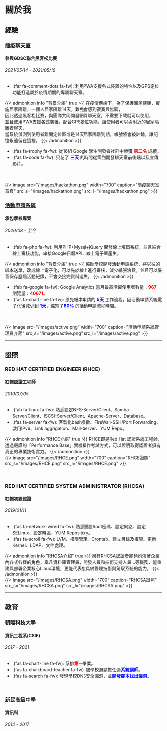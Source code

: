 # 關於我


## 經驗
### [簡疫聊天室](https://hackathon.pin-yi.com/)

#### 參與GDSC聯合黑客松比賽
###### 2021/05/14 - 2021/05/16

* :(far fa-comment-dots fa-fw): 利用PWA支援各式裝置的特性以及GPS定位功能打造屬於疫情期間的專屬聊天室。

 {{< admonition info "背景介紹" true >}}
在疫情嚴峻下，為了保護國民健康，實施居家隔離，一個人居家隔離14天，難免會感到寂寞與無聊，<br>因此透過黑客松比賽，與團隊共同開發網頁聊天室，不需要下載就可以使用，<br>並且使用PWA支援各式裝置，配合GPS定位功能，讓使用者可以與附近的居家隔離者聊天，<br>當系統偵測到使用者離開定位區或是14天居家隔離到期，帳號將會被註銷，讓記憶永遠留在這裡。
{{< /admonition >}}

* :(fas fa-trophy fa-fw): 從16組 Google 學生開發者社群中榮獲 <font color='red'>**第二名**</font> 成績。
* :(fas fa-code fa-fw): 只花了  <font color='blue'>**三天**</font> 的時間從零到開發聊天室前後端以及宣傳影片。
<br>
<br>
{{< image src="/images/hackathon.png"  width="700" caption="簡疫聊天室首頁" src_s="/images/hackathon.png" src_l="/images/hackathon.png" >}}

<br>

### [活動申請系統](https://active.cyut.edu.tw/)
#### 承包學校專案
###### 2020/08 - 至今

* :(fab fa-php fa-fw): 利用PHP+Mysql+jQuery 開發線上填單系統，並且結合線上審核功能，串接Google日曆API、線上電子章產生。

 {{< admonition info "背景介紹" true >}}
協助學校開發活動申請系統，將以往的紙本送單，改成線上電子化，可以先於線上進行審核，減少紙張浪費，並且可以妥善保存歷屆活動紀錄，不會交接完資料遺失。
{{< /admonition >}}

*  :(fab fa-google fa-fw):  Google Analytics 當⽉最高活躍使用者數量：<font color='red'>**967**</font>  瀏覽量：<font color='red'>**40671**</font>。
*  :(fas fa-chart-line fa-fw):  原先紙本申請的 <font color='blue'>**5天**</font> 工作流程，因活動申請系統電子化後減少到 <font color='blue'>**1天**</font>，縮短了<font color='blue'>**80%**</font> 的活動申請流程時間。
<br>
<br>
{{< image src="/images/active.png"  width="700" caption="活動申請系統管理員介面" src_s="/images/active.png" src_l="/images/active.png" >}}

---

## 證照
### RED HAT CERTIFIED ENGINEER (RHCE)
#### 紅帽認證工程師
###### 2019/07/05

* :(fab fa-linux fa-fw): 熟悉設定NFS-Server/Client、Samba-Server/Client、ISCSI-Server/Client、Apache-Server、Database。
* :(fas fa-server fa-fw): 客製化bash參數、FireWall-SSH/Port Forwarding、啟用IPv6、Link aggrigation、Mail-Server、YUM Repo。

 {{< admonition info "RHCE介紹" true >}}
RHCE即是Red Hat 認證系統工程師，透過嚴謹的「Performance Base」實機操作考試方式，可以證明取得認證者擁有真正的專業技術實力。
{{< /admonition >}}
<br>
{{< image src="/images/RHCE.png"  width="700" caption="RHCE證照" src_s="/images/RHCE.png" src_l="/images/RHCE.png" >}}

<br>

### RED HAT CERTIFIED SYSTEM ADMINISTRATOR (RHCSA)
#### 紅帽初級認證
###### 2019/01/11

* :(fas fa-network-wired fa-fw): 熟悉重設Root密碼、設定網路、設定SELinux、設定時區、YUM Repository。
* :(fas fa-scroll fa-fw): LVM、權限管理、Crontab、建立目錄及權限、更新Kernel、LDAP、文件處理。

 {{< admonition info "RHCSA介紹" true >}}
擁有RHCSA認證者能夠扮演著企業內各式各樣的角色，舉凡資料庫管理員，開發人員和技術支持人員…等職務，能重建與部署企業核心Linux環境，更能代表您具備管理技術與駕馭系統的能力。 
{{< /admonition >}}
<br>
{{< image src="/images/RHCSA.png"  width="700" caption="RHCSA證照" src_s="/images/RHCSA.png" src_l="/images/RHCSA.png" >}}


---

## 教育
### 朝陽科技大學
#### 資訊工程系(CSIE)
###### 2017 - 2021

* :(fas fa-chart-line fa-fw): 系排<font color='red'>**第一**</font>畢業。
* :(fas fa-chalkboard-teacher fa-fw): 被學校邀請擔任過<font color='blue'>**系統講師**</font>。
* :(fas fa-search fa-fw): 發現學校DNS安全漏洞，並<font color='blue'>**開發腳本找出漏洞**</font>。

<br>

### 新民高級中學
#### 資訊科
###### 2014 - 2017

